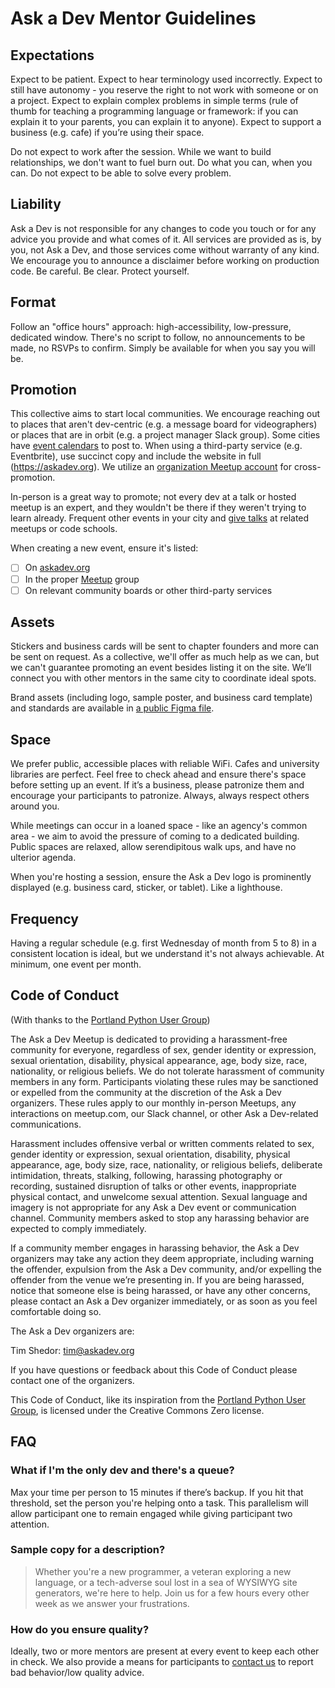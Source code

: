 # Ask a Dev Mentor Guidelines

## Expectations

Expect to be patient. Expect to hear terminology used incorrectly. Expect to still have autonomy - you reserve the right to not work with someone or on a project. Expect to explain complex problems in simple terms (rule of thumb for teaching a programming language or framework: if you can explain it to your parents, you can explain it to anyone). Expect to support a business (e.g. cafe) if you’re using their space.

Do not expect to work after the session. While we want to build relationships, we don't want to fuel burn out. Do what you can, when you can. Do not expect to be able to solve every problem.

## Liability

Ask a Dev is not responsible for any changes to code you touch or for any advice you provide and what comes of it. All services are provided as is, by you, not Ask a Dev, and those services come without warranty of any kind. We encourage you to announce a disclaimer before working on production code. Be careful. Be clear. Protect yourself.

## Format

Follow an "office hours" approach: high-accessibility, low-pressure, dedicated window. There's no script to follow, no announcements to be made, no RSVPs to confirm. Simply be available for when you say you will be.

## Promotion

This collective aims to start local communities. We encourage reaching out to places that aren't dev-centric (e.g. a message board for videographers) or places that are in orbit (e.g. a project manager Slack group). Some cities have [event calendars](https://calagator.org/) to post to. When using a third-party service (e.g. Eventbrite), use succinct copy and include the website in full (https://askadev.org). We utilize an [organization Meetup account](https://www.meetup.com/Ask-A-Dev/) for cross-promotion.

In-person is a great way to promote; not every dev at a talk or hosted meetup is an expert, and they wouldn't be there if they weren't trying to learn already. Frequent other events in your city and [give talks]() at related meetups or code schools.

When creating a new event, ensure it's listed:
- [ ] On [askadev.org](https://askadev.org)
- [ ] In the proper [Meetup](https://www.meetup.com/Ask-A-Dev/) group
- [ ] On relevant community boards or other third-party services

## Assets

Stickers and business cards will be sent to chapter founders and more can be sent on request. As a collective, we'll offer as much help as we can, but we can't guarantee promoting an event besides listing it on the site. We’ll connect you with other mentors in the same city to coordinate ideal spots.

Brand assets (including logo, sample poster, and business card template) and standards are available in [a public Figma file](https://www.figma.com/file/VQtbS1atoQp5ooQBi6iwl6gC/Ask-a-Dev-Brand-and-Assets).

## Space

We prefer public, accessible places with reliable WiFi. Cafes and university libraries are perfect. Feel free to check ahead and ensure there's space before setting up an event. If it’s a business, please patronize them and encourage your participants to patronize. Always, always respect others around you.

While meetings can occur in a loaned space - like an agency's common area - we aim to avoid the pressure of coming to a dedicated building. Public spaces are relaxed, allow serendipitous walk ups, and have no ulterior agenda.

When you're hosting a session, ensure the Ask a Dev logo is prominently displayed (e.g. business card, sticker, or tablet). Like a lighthouse.

## Frequency

Having a regular schedule (e.g. first Wednesday of month from 5 to 8) in a consistent location is ideal, but we understand it's not always achievable. At minimum, one event per month.

## Code of Conduct

(With thanks to the [Portland Python User Group](https://www.meetup.com/pdxpython/pages/12061872/Code_of_Conduct/))

The Ask a Dev Meetup is dedicated to providing a harassment-free community for everyone, regardless of sex, gender identity or expression, sexual orientation, disability, physical appearance, age, body size, race, nationality, or religious beliefs. We do not tolerate harassment of community members in any form. Participants violating these rules may be sanctioned or expelled from the community at the discretion of the Ask a Dev organizers. These rules apply to our monthly in-person Meetups, any interactions on meetup.com, our Slack channel, or other Ask a Dev-related communications.

Harassment includes offensive verbal or written comments related to sex, gender identity or expression, sexual orientation, disability, physical appearance, age, body size, race, nationality, or religious beliefs, deliberate intimidation, threats, stalking, following, harassing photography or recording, sustained disruption of talks or other events, inappropriate physical contact, and unwelcome sexual attention. Sexual language and imagery is not appropriate for any Ask a Dev event or communication channel. Community members asked to stop any harassing behavior are expected to comply immediately.

If a community member engages in harassing behavior, the Ask a Dev organizers may take any action they deem appropriate, including warning the offender, expulsion from the Ask a Dev community, and/or expelling the offender from the venue we’re presenting in. If you are being harassed, notice that someone else is being harassed, or have any other concerns, please contact an Ask a Dev organizer immediately, or as soon as you feel comfortable doing so.

The Ask a Dev organizers are:

Tim Shedor: tim@askadev.org

If you have questions or feedback about this Code of Conduct please contact one of the organizers.

This Code of Conduct, like its inspiration from the [Portland Python User Group](https://www.meetup.com/pdxpython/pages/12061872/Code_of_Conduct/), is licensed under the Creative Commons Zero license.

## FAQ

### What if I'm the only dev and there's a queue?

Max your time per person to 15 minutes if there’s backup. If you hit that threshold, set the person you're helping onto a task. This parallelism will allow participant one to remain engaged while giving participant two attention.

### Sample copy for a description?

> Whether you're a new programmer, a veteran exploring a new language, or a tech-adverse soul lost in a sea of WYSIWYG site generators, we're here to help. Join us for a few hours every other week as we answer your frustrations.

### How do you ensure quality?

Ideally, two or more mentors are present at every event to keep each other in check. We also provide a means for participants to [contact us](https://askadev.org#feedback) to report bad behavior/low quality advice.
